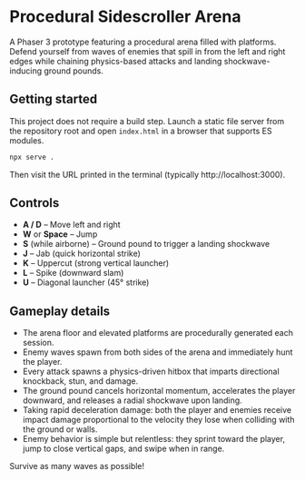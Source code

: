 # Procedural Sidescroller Arena

A Phaser 3 prototype featuring a procedural arena filled with platforms. Defend yourself from waves of enemies that spill in from the left and right edges while chaining physics-based attacks and landing shockwave-inducing ground pounds.

## Getting started

This project does not require a build step. Launch a static file server from the repository root and open `index.html` in a browser that supports ES modules.

```bash
npx serve .
```

Then visit the URL printed in the terminal (typically http://localhost:3000).

## Controls

- **A / D** – Move left and right
- **W** or **Space** – Jump
- **S** (while airborne) – Ground pound to trigger a landing shockwave
- **J** – Jab (quick horizontal strike)
- **K** – Uppercut (strong vertical launcher)
- **L** – Spike (downward slam)
- **U** – Diagonal launcher (45° strike)

## Gameplay details

- The arena floor and elevated platforms are procedurally generated each session.
- Enemy waves spawn from both sides of the arena and immediately hunt the player.
- Every attack spawns a physics-driven hitbox that imparts directional knockback, stun, and damage.
- The ground pound cancels horizontal momentum, accelerates the player downward, and releases a radial shockwave upon landing.
- Taking rapid deceleration damage: both the player and enemies receive impact damage proportional to the velocity they lose when colliding with the ground or walls.
- Enemy behavior is simple but relentless: they sprint toward the player, jump to close vertical gaps, and swipe when in range.

Survive as many waves as possible!
